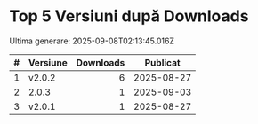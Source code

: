 # Top 5 Versiuni după Downloads

Ultima generare: 2025-09-08T02:13:45.016Z

| # | Versiune | Downloads | Publicat |
| - | - | -: | - |
| 1 | v2.0.2 | 6 | 2025-08-27 |
| 2 | 2.0.3 | 1 | 2025-09-03 |
| 3 | v2.0.1 | 1 | 2025-08-27 |
